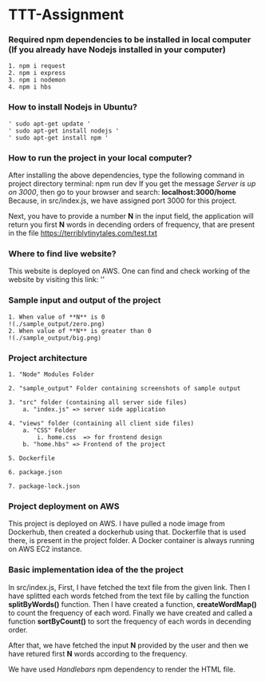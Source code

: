 # TTT-Assignment

### Required npm dependencies to be installed in local computer (If you already have Nodejs installed in your computer)
    1. npm i request
    2. npm i express
    3. npm i nodemon
    4. npm i hbs

### How to install Nodejs in Ubuntu?
    ' sudo apt-get update '
    ' sudo apt-get install nodejs '
    ' sudo apt-get install npm ' 

### How to run the project in your local computer?
After installing the above dependencies, type the following command in project directory terminal:
    npm run dev
If you get the message *Server is up on 3000*, then go to your browser and search:
    **localhost:3000/home**
Because, in src/index.js, we have assigned port 3000 for this project. 

Next, you have to provide a number **N** in the input field, the application will return you first **N** words in decending orders of frequency, that are present in the file https://terriblytinytales.com/test.txt 


### Where to find live website?
This website is deployed on AWS. One can find and check working of the website by visiting this link:
    ''

### Sample input and output of the project

    1. When value of **N** is 0
    !(./sample_output/zero.png)
    2. When value of **N** is greater than 0
    !(./sample_output/big.png)

### Project architecture 
    1. "Node" Modules Folder

    2. "sample_output" Folder containing screenshots of sample output 

    3. "src" folder (containing all server side files)
        a. "index.js" => server side application
    
    4. "views" folder (containing all client side files)
        a. "CSS" Folder
            i. home.css  => for frontend design
        b. "home.hbs" => Frontend of the project

    5. Dockerfile

    6. package.json

    7. package-lock.json

### Project deployment on AWS
This project is deployed on AWS. I have pulled a node image from Dockerhub, then created a dockerhub using that. Dockerfile that is used there, is present in the project folder.
A Docker container is always running on AWS EC2 instance.


### Basic implementation idea of the the project
In src/index.js,
First, I have fetched the text file from the given link. Then I have splitted each words fetched from the text file by calling the function **splitByWords()** function. Then I have created a function, **createWordMap()** to count the frequency of each word. Finally we have created and called a function **sortByCount()** to sort the frequency of each words in decending order.

 After that, we have fetched the input **N** provided by the user and then we have retured first **N** words according to the frequency.

 We have used *Handlebars* npm dependency to render the HTML file.
